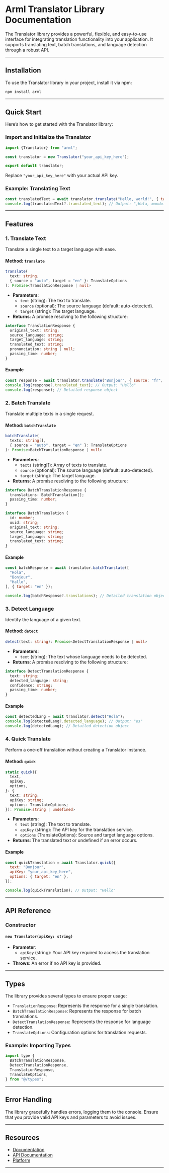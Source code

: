 # Arml Translator Library Documentation

The Translator library provides a powerful, flexible, and easy-to-use interface for integrating translation functionality into your application. It supports translating text, batch translations, and language detection through a robust API.

---

## Installation

To use the Translator library in your project, install it via npm:

```bash
npm install arml
```

---

## Quick Start

Here’s how to get started with the Translator library:

### Import and Initialize the Translator

```javascript
import {Translator} from "arml";

const translator = new Translator("your_api_key_here");

export default translator;
```

Replace `"your_api_key_here"` with your actual API key.

### Example: Translating Text

```javascript
const translatedText = await translator.translate("Hello, world!", { target: "es" });
console.log(translatedText?.translated_text); // Output: "¡Hola, mundo!"
```

---

## Features

### 1. Translate Text
Translate a single text to a target language with ease.

#### Method: `translate`

```typescript
translate(
  text: string,
  { source = "auto", target = "en" }: TranslateOptions
): Promise<TranslationResponse | null>
```

- **Parameters**:
  - `text` (string): The text to translate.
  - `source` (optional): The source language (default: auto-detected).
  - `target` (string): The target language.
- **Returns**: A promise resolving to the following structure:

```typescript
interface TranslationResponse {
  original_text: string;
  source_language: string;
  target_language: string;
  translated_text: string;
  pronunciation: string | null;
  passing_time: number;
}
```

#### Example

```javascript
const response = await translator.translate("Bonjour", { source: "fr", target: "en" });
console.log(response?.translated_text); // Output: "Hello"
console.log(response); // Detailed response object
```

### 2. Batch Translate
Translate multiple texts in a single request.

#### Method: `batchTranslate`

```typescript
batchTranslate(
  texts: string[],
  { source = "auto", target = "en" }: TranslateOptions
): Promise<BatchTranslationResponse | null>
```

- **Parameters**:
  - `texts` (string[]): Array of texts to translate.
  - `source` (optional): The source language (default: auto-detected).
  - `target` (string): The target language.
- **Returns**: A promise resolving to the following structure:

```typescript
interface BatchTranslationResponse {
  translations: BatchTranslation[];
  passing_time: number;
}

interface BatchTranslation {
  id: number;
  uuid: string;
  original_text: string;
  source_language: string;
  target_language: string;
  translated_text: string;
}
```

#### Example

```javascript
const batchResponse = await translator.batchTranslate([
  "Hola",
  "Bonjour",
  "Hallo",
], { target: "en" });

console.log(batchResponse?.translations); // Detailed translation objects
```

### 3. Detect Language
Identify the language of a given text.

#### Method: `detect`

```typescript
detect(text: string): Promise<DetectTranslationResponse | null>
```

- **Parameters**:
  - `text` (string): The text whose language needs to be detected.
- **Returns**: A promise resolving to the following structure:

```typescript
interface DetectTranslationResponse {
  text: string;
  detected_language: string;
  confidence: string;
  passing_time: number;
}
```

#### Example

```javascript
const detectedLang = await translator.detect("Hola");
console.log(detectedLang?.detected_language); // Output: "es"
console.log(detectedLang); // Detailed detection object
```

### 4. Quick Translate
Perform a one-off translation without creating a Translator instance.

#### Method: `quick`

```typescript
static quick({
  text,
  apiKey,
  options,
}: {
  text: string;
  apiKey: string;
  options: TranslateOptions;
}): Promise<string | undefined>
```

- **Parameters**:
  - `text` (string): The text to translate.
  - `apiKey` (string): The API key for the translation service.
  - `options` (TranslateOptions): Source and target language options.
- **Returns**: The translated text or undefined if an error occurs.

#### Example

```javascript
const quickTranslation = await Translator.quick({
  text: "Bonjour",
  apiKey: "your_api_key_here",
  options: { target: "en" },
});

console.log(quickTranslation); // Output: "Hello"
```

---

## API Reference

### Constructor

#### `new Translator(apiKey: string)`
- **Parameter**:
  - `apiKey` (string): Your API key required to access the translation service.
- **Throws**: An error if no API key is provided.

---

## Types

The library provides several types to ensure proper usage:

- `TranslationResponse`: Represents the response for a single translation.
- `BatchTranslationResponse`: Represents the response for batch translations.
- `DetectTranslationResponse`: Represents the response for language detection.
- `TranslateOptions`: Configuration options for translation requests.

### Example: Importing Types

```javascript
import type {
  BatchTranslationResponse,
  DetectTranslationResponse,
  TranslationResponse,
  TranslateOptions,
} from "@/types";
```

---

## Error Handling

The library gracefully handles errors, logging them to the console. Ensure that you provide valid API keys and parameters to avoid issues.

---

## Resources

- [Documentation](https://docs.trymagic.xyz/arml/translate/index.html)
- [API Documentation](https://api.translate.arml.trymagic.xyz/docs)
- [Platform](https://arml.trymagic.xyz)

---

<!-- For support or to report issues, contact [support@arml-translate.example](mailto:support@arml-translate.example). -->

